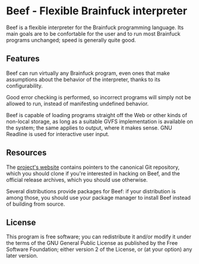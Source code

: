 Beef - Flexible Brainfuck interpreter
=====================================

Beef is a flexible interpreter for the Brainfuck programming language.
Its main goals are to be confortable for the user and to run most Brainfuck
programs unchanged; speed is generally quite good.


Features
--------

Beef can run virtually any Brainfuck program, even ones that make
assumptions about the behavior of the interpreter, thanks to its
configurability.

Good error checking is performed, so incorrect programs will simply not
be allowed to run, instead of manifesting undefined behavior.

Beef is capable of loading programs straight off the Web or other kinds
of non-local storage, as long as a suitable GVFS implementation is
available on the system; the same applies to output, where it makes sense.
GNU Readline is used for interactive user input.


Resources
---------

The [project's website][1] contains pointers to the canonical Git
repository, which you should clone if you're interested in hacking on
Beef, and the official release archives, which you should use otherwise.

Several distributions provide packages for Beef: if your distribution is
among those, you should use your package manager to install Beef instead
of building from source.


License
-------

This program is free software; you can redistribute it and/or modify
it under the terms of the GNU General Public License as published by
the Free Software Foundation; either version 2 of the License, or
(at your option) any later version.


[1]: http://kiyuko.org/software/beef
